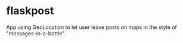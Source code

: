 # flaskpost
 App using GeoLocation to let user leave posts on maps in the style of "messages-in-a-bottle".
